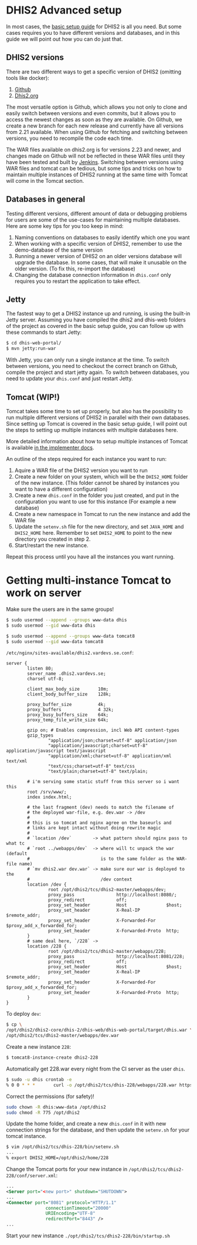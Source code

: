 # DHIS2 Advanced setup
In most cases, the [basic setup guide](dhis2-basic-setup.md) for DHIS2 is all you need. But some cases requires you to have different versions and databases, and in this guide we will point out how you can do just that.

## DHIS2 versions
There are two different ways to get a specific version of DHIS2 (omitting tools like docker):

1. [Github](https://github.com/dhis2/dhis2-core)
2. [Dhis2.org](https://www.dhis2.org/downloads)

The most versatile option is Github, which allows you not only to clone and easily switch between versions and even commits, but it allows you to access the newest changes as soon as they are available. On Github, we create a new branch for each new release and currently have all versions from 2.21 available. When using Github for fetching and switching between versions, you need to recompile the code each time.

The WAR files available on dhis2.org is for versions 2.23 and newer, and changes made on Github will not be reflected in these WAR files until they have been tested and built by [Jenkins](https://ci.dhis2.org/). Switching between versions using WAR files and tomcat can be tedious, but some tips and tricks on how to maintain multiple instances of DHIS2 running at the same time with Tomcat will come in the Tomcat section.

## Databases in general

Testing different versions, different amount of data or debugging problems for users are some of the use-cases for maintaining multiple databases. Here are some key tips for you too keep in mind:

1. Naming conventions on databases to easily identify which one you want
2. When working with a specific version of DHIS2, remember to use the demo-database of the same version
3. Running a newer version of DHIS2 on an older versions database will upgrade the database. In some cases, that will make it unusable on the older version. (To fix this, re-import the database)
4. Changing the database connection information in `dhis.conf` only requires you to restart the application to take effect.

## Jetty
The fastest way to get a DHIS2 instance up and running, is using the built-in Jetty server. Assuming you have compiled the dhis2 and dhis-web folders of the project as covered in the basic setup guide, you can follow up with these commands to start Jetty:

```sh
$ cd dhis-web-portal/
$ mvn jetty:run-war
```

With Jetty, you can only run a single instance at the time. To switch between versions, you need to checkout the correct branch on Github, compile the project and start jetty again. To switch between databases, you need to update your `dhis.conf` and just restart Jetty.

## Tomcat (WIP!)

Tomcat takes some time to set up properly, but also has the possibility to run multiple different versions of DHIS2 in parallel with their own databases. Since setting up Tomcat is covered in the basic setup guide, I will point out the steps to setting up multiple instances with multiple databases here.

More detailed information about how to setup multiple instances of Tomcat is available [in the implementer docs](https://docs.dhis2.org/master/en/implementer/html/install_server_setup.html#install_tomcat_dhis2_installation).

An outline of the steps required for each instance you want to run:

1. Aquire a WAR file of the DHIS2 version you want to run
2. Create a new folder on your system, which will be the `DHIS2_HOME` folder of the new instance. (This folder cannot be shared by instances you want to have a different configuration)
3. Create a new `dhis.conf` in the folder you just created, and put in the configuration you want to use for this instance (For example a new database)
4. Create a new namespace in Tomcat to run the new instance and add the WAR file
5. Update the `setenv.sh` file for the new directory, and set `JAVA_HOME` and `DHIS2_HOME` here. Remember to set `DHIS2_HOME` to point to the new directory you created in step 2.
6. Start/restart the new instance.

Repeat this process until you have all the instances you want running.

## 

# Getting multi-instance Tomcat to work on server

Make sure the users are in the same groups!

```sh
$ sudo usermod --append --groups www-data dhis
$ sudo usermod --gid www-data dhis

$ sudo usermod --append --groups www-data tomcat8
$ sudo usermod --gid www-data tomcat8
```

`/etc/nginx/sites-available/dhis2.vardevs.se.conf`:
```nginx
server {
        listen 80;
        server_name .dhis2.vardevs.se;
        charset utf-8;

        client_max_body_size       10m;
        client_body_buffer_size    128k;

        proxy_buffer_size          4k;
        proxy_buffers              4 32k;
        proxy_busy_buffers_size    64k;
        proxy_temp_file_write_size 64k;

        gzip on; # Enables compression, incl Web API content-types
        gzip_types
                "application/json;charset=utf-8" application/json
                "application/javascript;charset=utf-8" application/javascript text/javascript
                "application/xml;charset=utf-8" application/xml text/xml
                "text/css;charset=utf-8" text/css
                "text/plain;charset=utf-8" text/plain;

        # i'm serving some static stuff from this server so i want this
        root /srv/www/;
        index index.html;

        # the last fragment (dev) needs to match the filename of
        # the deployed war-file, e.g. dev.war -> /dev
        #
        # this is so tomcat and nginx agree on the baseurls and
        # links are kept intact without doing rewrite magic
        #
        # `location /dev`        -> what pattern should nginx pass to what tc
        # `root ../webapps/dev`  -> where will tc unpack the war (default
        #                           is to the same folder as the WAR-file name)
        # `mv dhis2.war dev.war` -> make sure our war is deployed to the
        #                           /dev context
        location /dev {
                root /opt/dhis2/tcs/dhis2-master/webapps/dev;
                proxy_pass                http://localhost:8080/;
                proxy_redirect            off;
                proxy_set_header          Host               $host;
                proxy_set_header          X-Real-IP          $remote_addr;
                proxy_set_header          X-Forwarded-For    $proxy_add_x_forwarded_for;
                proxy_set_header          X-Forwarded-Proto  http;
        }
        # same deal here, `/228` -> 
        location /228 {
                root /opt/dhis2/tcs/dhis2-master/webapps/228;
                proxy_pass                http://localhost:8081/228;
                proxy_redirect            off;
                proxy_set_header          Host               $host;
                proxy_set_header          X-Real-IP          $remote_addr;
                proxy_set_header          X-Forwarded-For    $proxy_add_x_forwarded_for;
                proxy_set_header          X-Forwarded-Proto  http;
        }
}
```

To deploy `dev`:

```sh
$ cp \
/opt/dhis2/dhis2-core/dhis-2/dhis-web/dhis-web-portal/target/dhis.war \
/opt/dhis2/tcs/dhis2-master/webapps/dev.war
```

Create a new instance `228`:

```sh
$ tomcat8-instance-create dhis2-228
```

Automatically get 228.war every night from the CI server as the user `dhis`.

```sh
$ sudo -u dhis crontab -e
% 0 0 * * *       curl -o /opt/dhis2/tcs/dhis-228/webapps/228.war https://ci.dhis2.org/job/dhis2-2.28/lastSuccessfulBuild/artifact/dhis-2/dhis-web/dhis-web-portal/target/dhis.war
```

Correct the permissions (for safety)!

```sh
sudo chown -R dhis:www-data /opt/dhis2
sudo chmod -R 775 /opt/dhis2
```

Update the home folder, and create a new `dhis.conf` in it with new connection strings for the database, and then
update the `setenv.sh` for your tomcat instance.

```sh
$ vim /opt/dhis2/tcs/dhis-228/bin/setenv.sh
...
% export DHIS2_HOME=/opt/dhis2/home/228
```

Change the Tomcat ports for your new instance in `/opt/dhis2/tcs/dhis2-228/conf/server.xml`:

```xml
...
<Server port="<new port>" shutdown="SHUTDOWN">
...
<Connector port="8081" protocol="HTTP/1.1"
               connectionTimeout="20000"
               URIEncoding="UTF-8"
               redirectPort="8443" />
...
```

Start your new instance `./opt/dhis2/tcs/dhis2-228/bin/startup.sh`
    
